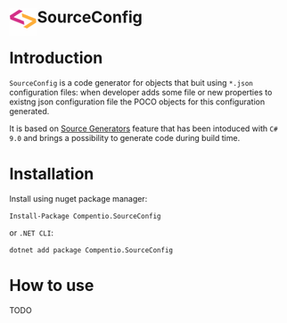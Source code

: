 # <img src="/Compentio.Assets/Logo.png" align="left" width="50"> SourceConfig


# Introduction
`SourceConfig` is a code generator for objects that buit using `*.json` configuration files: 
when developer adds some file or new properties to existng json configuration file the POCO objects for this configuration generated. 

It is based on [Source Generators](https://github.com/dotnet/roslyn/blob/main/docs/features/source-generators.md) feature
that has been intoduced with `C# 9.0` and brings a possibility to  generate code during build time.


# Installation
Install using nuget package manager:

```console
Install-Package Compentio.SourceConfig
```

or `.NET CLI`:

```console
dotnet add package Compentio.SourceConfig
```

# How to use
TODO